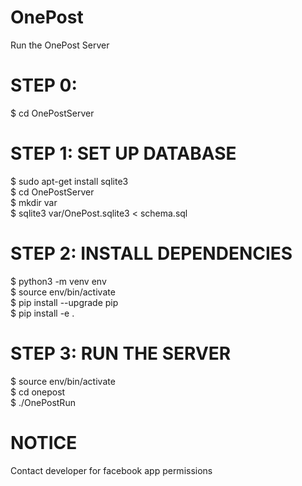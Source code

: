 # OnePost
  Run the OnePost Server
# STEP 0:
  $ cd OnePostServer
# STEP 1: SET UP DATABASE
  $ sudo apt-get install sqlite3<br />
  $ cd OnePostServer<br />
  $ mkdir var<br />
  $ sqlite3 var/OnePost.sqlite3 < schema.sql
# STEP 2: INSTALL DEPENDENCIES
  $ python3 -m venv env<br />
  $ source env/bin/activate<br />
  $ pip install --upgrade pip<br />
  $ pip install -e .
# STEP 3: RUN THE SERVER
  $ source env/bin/activate<br />
  $ cd onepost<br />
  $ ./OnePostRun
# NOTICE
  Contact developer for facebook app permissions
